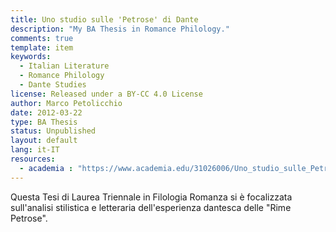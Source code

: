 ```yaml
---
title: Uno studio sulle 'Petrose' di Dante
description: "My BA Thesis in Romance Philology."
comments: true
template: item
keywords: 
  - Italian Literature
  - Romance Philology
  - Dante Studies
license: Released under a BY-CC 4.0 License
author: Marco Petolicchio
date: 2012-03-22
type: BA Thesis
status: Unpublished
layout: default
lang: it-IT
resources:
  - academia : "https://www.academia.edu/31026006/Uno_studio_sulle_Petrose_di_Dante_-_Tesi_di_Laurea_Triennale"
---
```


Questa Tesi di Laurea Triennale in Filologia Romanza si è focalizzata sull'analisi stilistica e letteraria dell'esperienza dantesca delle "Rime Petrose".